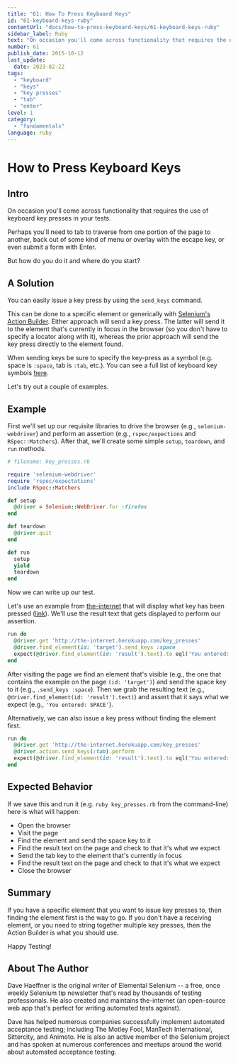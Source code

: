 ```yaml
---
title: "61: How To Press Keyboard Keys"
id: "61-keyboard-keys-ruby"
contentUrl: "docs/how-to-press-keyboard-keys/61-keyboard-keys-ruby"
sidebar_label: Ruby
text: "On occasion you'll come across functionality that requires the use of keyboard key presses in your tests. Perhaps you'll need to tab to traverse from one portion of the page to another, back out of some kind of menu or overlay with the escape key, or even submit a form with Enter. But how do you do it and where do you start?"
number: 61
publish_date: 2015-10-12
last_update:
  date: 2023-02-22
tags:
  - "keyboard"
  - "keys"
  - "key presses"
  - "tab"
  - "enter"
level: 1
category:
  - "fundamentals"
language: ruby
---
```


# How to Press Keyboard Keys

## Intro

On occasion you'll come across functionality that requires the use of keyboard key presses in your tests.

Perhaps you'll need to tab to traverse from one portion of the page to another, back out of some kind of menu or overlay with the escape key, or even submit a form with Enter.

But how do you do it and where do you start?

## A Solution

You can easily issue a key press by using the `send_keys` command.

This can be done to a specific element or generically with [Selenium's Action Builder](https://www.selenium.dev/selenium/docs/api/rb/Selenium/WebDriver/ActionBuilder.html). Either approach will send a key press. The latter will send it to the element that's currently in focus in the browser (so you don't have to specify a locator along with it), whereas the prior approach will send the key press directly to the element found.

When sending keys be sure to specify the key-press as a symbol (e.g. space is `:space`, tab is `:tab`, etc.). You can see a full list of keyboard key symbols [here](https://github.com/SeleniumHQ/selenium/blob/master/rb/lib/selenium/webdriver/common/keys.rb).

Let's try out a couple of examples.

## Example

First we'll set up our requisite libraries to drive the browser (e.g., `selenium-webdriver`) and perform an assertion (e.g., `rspec/expections` and `RSpec::Matchers`). After that, we'll create some simple `setup`, `teardown`, and `run` methods.

```ruby
# filename: key_presses.rb

require 'selenium-webdriver'
require 'rspec/expectations'
include RSpec::Matchers

def setup
  @driver = Selenium::WebDriver.for :firefox
end

def teardown
  @driver.quit
end

def run
  setup
  yield
  teardown
end
```

Now we can write up our test.

Let's use an example from [the-internet](https://github.com/tourdedave/the-internet) that will display what key has been pressed ([link](http://the-internet.herokuapp.com/key_presses)). We'll use the result text that gets displayed to perform our assertion.

```ruby
run do
  @driver.get 'http://the-internet.herokuapp.com/key_presses'
  @driver.find_element(id: 'target').send_keys :space
  expect(@driver.find_element(id: 'result').text).to eql('You entered: SPACE')
end
```

After visiting the page we find an element that's visible (e.g., the one that contains the example on the page `(id: 'target')`) and send the space key to it (e.g., `.send_keys :space`). Then we grab the resulting text (e.g., `@driver.find_element(id: 'result').text)`) and assert that it says what we expect (e.g., `'You entered: SPACE'`).

Alternatively, we can also issue a key press without finding the element first.

```ruby
run do
  @driver.get 'http://the-internet.herokuapp.com/key_presses'
  @driver.action.send_keys(:tab).perform
  expect(@driver.find_element(id: 'result').text).to eql('You entered: TAB')
end
```

## Expected Behavior

If we save this and run it (e.g. `ruby key_presses.rb` from the command-line) here is what will happen:

- Open the browser
- Visit the page
- Find the element and send the space key to it
- Find the result text on the page and check to that it's what we expect
- Send the tab key to the element that's currently in focus
- Find the result text on the page and check to that it's what we expect
- Close the browser

## Summary

If you have a specific element that you want to issue key presses to, then finding the element first is the way to go. If you don't have a receiving element, or you need to string together multiple key presses, then the Action Builder is what you should use.

Happy Testing!

## About The Author

Dave Haeffner is the original writer of Elemental Selenium -- a free, once weekly Selenium tip newsletter that's read by thousands of testing professionals. He also created and maintains the-internet (an open-source web app that's perfect for writing automated tests against).

Dave has helped numerous companies successfully implement automated acceptance testing; including The Motley Fool, ManTech International, Sittercity, and Animoto. He is also an active member of the Selenium project and has spoken at numerous conferences and meetups around the world about automated acceptance testing.
